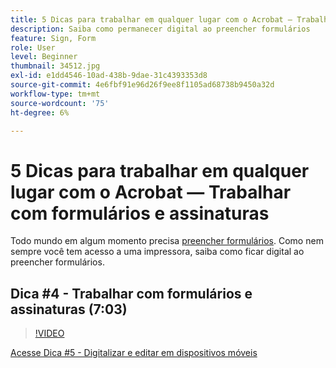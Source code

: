 ```yaml
---
title: 5 Dicas para trabalhar em qualquer lugar com o Acrobat — Trabalhar com o Forms e assinaturas
description: Saiba como permanecer digital ao preencher formulários
feature: Sign, Form
role: User
level: Beginner
thumbnail: 34512.jpg
exl-id: e1dd4546-10ad-438b-9dae-31c4393353d8
source-git-commit: 4e6fbf91e96d26f9ee8f1105ad68738b9450a32d
workflow-type: tm+mt
source-wordcount: '75'
ht-degree: 6%

---
```


# 5 Dicas para trabalhar em qualquer lugar com o Acrobat — Trabalhar com formulários e assinaturas

Todo mundo em algum momento precisa [preencher formulários](https://www.adobe.com/br/acrobat/online/sign-pdf.html). Como nem sempre você tem acesso a uma impressora, saiba como ficar digital ao preencher formulários.

## Dica #4 - Trabalhar com formulários e assinaturas (7:03)

>[!VIDEO](https://video.tv.adobe.com/v/34512?quality=12&learn=on&hidetitle=true)

[Acesse Dica #5 - Digitalizar e editar em dispositivos móveis](scan-and-edit-on-mobile.md)